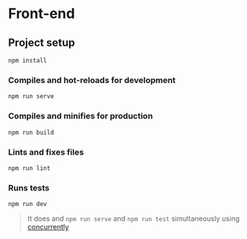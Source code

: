 # Front-end

## Project setup
```
npm install
```

### Compiles and hot-reloads for development
```
npm run serve
```

### Compiles and minifies for production
```
npm run build
```

### Lints and fixes files
```
npm run lint
```

### Runs tests
```
npm run dev
```
> It does and `npm run serve` and `npm run test` simultaneously using [concurrently](https://github.com/kimmobrunfeldt/concurrently)
